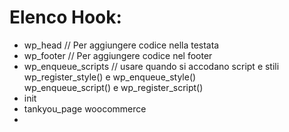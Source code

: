 # Elenco Hook:
- wp_head // Per aggiungere codice nella testata  
- wp_footer // Per aggiungere codice nel footer  
- wp_enqueue_scripts // usare quando si accodano script e stili  
  wp_register_style() e wp_enqueue_style()  
  wp_enqueue_script() e wp_register_script()
- init
- tankyou_page woocommerce
- 